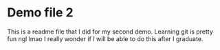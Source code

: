 # Demo file 2

This is a readme file that I did for my second demo. Learning git is pretty fun ngl lmao
I really wonder if I will be able to do this after I graduate. 